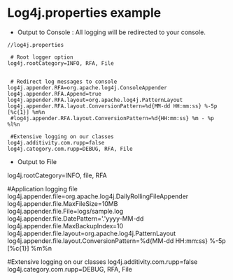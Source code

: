 # Log4j.properties example

* Output to Console : All logging will be redirected to your console.

```
//log4j.properties

 # Root logger option
log4j.rootCategory=INFO, RFA, File


 # Redirect log messages to console
log4j.appender.RFA=org.apache.log4j.ConsoleAppender
log4j.appender.RFA.Append=true
log4j.appender.RFA.layout=org.apache.log4j.PatternLayout
log4j.appender.RFA.layout.ConversionPattern=%d{MM-dd HH:mm:ss} %-5p [%c{1}] %m%n
 #log4j.appender.RFA.layout.ConversionPattern=%d{HH:mm:ss} %m - %p %l%n

 #Extensive logging on our classes
log4j.additivity.com.rupp=false
log4j.category.com.rupp=DEBUG, RFA, File

```

* Output to File

log4j.rootCategory=INFO, file, RFA

 #Application logging file
log4j.appender.file=org.apache.log4j.DailyRollingFileAppender
log4j.appender.file.MaxFileSize=10MB
log4j.appender.file.File=logs/sample.log
log4j.appender.file.DatePattern='.'yyyy-MM-dd
log4j.appender.file.MaxBackupIndex=10
log4j.appender.file.layout=org.apache.log4j.PatternLayout
log4j.appender.file.layout.ConversionPattern=%d{MM-dd HH:mm:ss} %-5p [%c{1}] %m%n

 #Extensive logging on our classes
log4j.additivity.com.rupp=false
log4j.category.com.rupp=DEBUG, RFA, File

```

